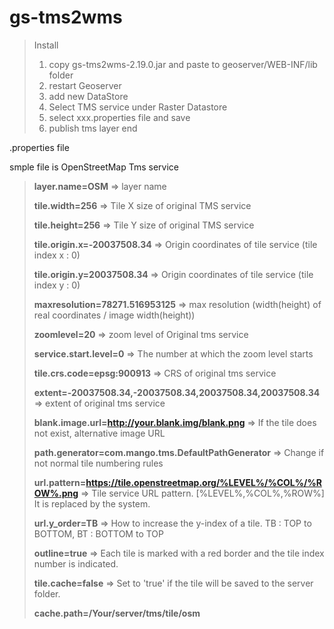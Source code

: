 # gs-tms2wms
> Install
> 1. copy gs-tms2wms-2.19.0.jar and paste to geoserver/WEB-INF/lib folder
> 2. restart Geoserver
> 3. add new DataStore
> 4. Select TMS service under Raster Datastore
> 5. select xxx.properties file and save
> 6. publish tms layer
> end


.properties file

smple file is OpenStreetMap Tms service


> <b>layer.name=OSM</b> => layer name
> 
> <b>tile.width=256</b> => Tile X size of original TMS service
> 
> <b>tile.height=256</b> => Tile Y size of original TMS service
> 
> <b>tile.origin.x=-20037508.34</b> => Origin coordinates of tile service (tile index x : 0)
> 
> <b>tile.origin.y=20037508.34</b> => Origin coordinates of tile service (tile index y : 0)
> 
> <b>maxresolution=78271.516953125</b> => max resolution (width(height) of real coordinates / image width(height))
> 
> <b>zoomlevel=20</b> => zoom level of Original tms service
> 
> <b>service.start.level=0</b> => The number at which the zoom level starts
> 
> <b>tile.crs.code=epsg:900913</b> => CRS of original tms service
> 
> <b>extent=-20037508.34,-20037508.34,20037508.34,20037508.34</b> => extent of original tms service
> 
> <b>blank.image.url=http://your.blank.img/blank.png</b> => If the tile does not exist, alternative image URL
> 
> <b>path.generator=com.mango.tms.DefaultPathGenerator</b> => Change if not normal tile numbering rules
> 
> <b>url.pattern=https://tile.openstreetmap.org/%LEVEL%/%COL%/%ROW%.png</b> => Tile service URL pattern. [%LEVEL%,%COL%,%ROW%] It is replaced by the system.
> 
> <b>url.y_order=TB</b> => How to increase the y-index of a tile. TB : TOP to BOTTOM, BT : BOTTOM to TOP
> 
> <b>outline=true</b> => Each tile is marked with a red border and the tile index number is indicated.
> 
> <b>tile.cache=false</b> => Set to 'true' if the tile will be saved to the server folder.
> 
> <b>cache.path=/Your/server/tms/tile/osm</b>
> 
